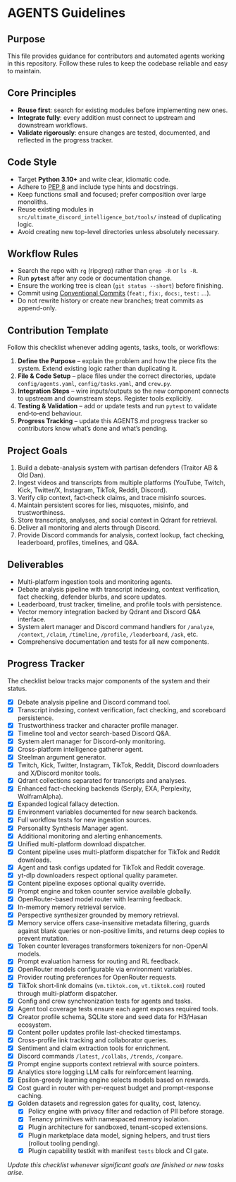 # AGENTS Guidelines

## Purpose
This file provides guidance for contributors and automated agents working in this repository. Follow these rules to keep the codebase reliable and easy to maintain.

## Core Principles
- **Reuse first**: search for existing modules before implementing new ones.
- **Integrate fully**: every addition must connect to upstream and downstream workflows.
- **Validate rigorously**: ensure changes are tested, documented, and reflected in the progress tracker.

## Code Style
- Target **Python 3.10+** and write clear, idiomatic code.
- Adhere to [PEP 8](https://peps.python.org/pep-0008/) and include type hints and docstrings.
- Keep functions small and focused; prefer composition over large monoliths.
- Reuse existing modules in `src/ultimate_discord_intelligence_bot/tools/` instead of duplicating logic.
- Avoid creating new top-level directories unless absolutely necessary.

## Workflow Rules
- Search the repo with `rg` (ripgrep) rather than `grep -R` or `ls -R`.
- Run **`pytest`** after any code or documentation change.
- Ensure the working tree is clean (`git status --short`) before finishing.
- Commit using [Conventional Commits](https://www.conventionalcommits.org/) (`feat:`, `fix:`, `docs:`, `test:` …).
- Do not rewrite history or create new branches; treat commits as append-only.

## Contribution Template
Follow this checklist whenever adding agents, tasks, tools, or workflows:
1. **Define the Purpose** – explain the problem and how the piece fits the system. Extend existing logic rather than duplicating it.
2. **File & Code Setup** – place files under the correct directories, update `config/agents.yaml`, `config/tasks.yaml`, and `crew.py`.
3. **Integration Steps** – wire inputs/outputs so the new component connects to upstream and downstream steps. Register tools explicitly.
4. **Testing & Validation** – add or update tests and run `pytest` to validate end‑to‑end behaviour.
5. **Progress Tracking** – update this AGENTS.md progress tracker so contributors know what’s done and what’s pending.

## Project Goals
1. Build a debate-analysis system with partisan defenders (Traitor AB & Old Dan).
2. Ingest videos and transcripts from multiple platforms (YouTube, Twitch, Kick, Twitter/X, Instagram, TikTok, Reddit, Discord).
3. Verify clip context, fact‑check claims, and trace misinfo sources.
4. Maintain persistent scores for lies, misquotes, misinfo, and trustworthiness.
5. Store transcripts, analyses, and social context in Qdrant for retrieval.
6. Deliver all monitoring and alerts through Discord.
7. Provide Discord commands for analysis, context lookup, fact checking, leaderboard, profiles, timelines, and Q&A.

## Deliverables
- Multi-platform ingestion tools and monitoring agents.
- Debate analysis pipeline with transcript indexing, context verification, fact checking, defender blurbs, and score updates.
- Leaderboard, trust tracker, timeline, and profile tools with persistence.
- Vector memory integration backed by Qdrant and Discord Q&A interface.
- System alert manager and Discord command handlers for `/analyze`, `/context`, `/claim`, `/timeline`, `/profile`, `/leaderboard`, `/ask`, etc.
- Comprehensive documentation and tests for all new components.

## Progress Tracker
The checklist below tracks major components of the system and their status.

- [x] Debate analysis pipeline and Discord command tool.
- [x] Transcript indexing, context verification, fact checking, and scoreboard persistence.
- [x] Trustworthiness tracker and character profile manager.
- [x] Timeline tool and vector search-based Discord Q&A.
- [x] System alert manager for Discord-only monitoring.
- [x] Cross-platform intelligence gatherer agent.
- [x] Steelman argument generator.
- [x] Twitch, Kick, Twitter, Instagram, TikTok, Reddit, Discord downloaders and X/Discord monitor tools.
- [x] Qdrant collections separated for transcripts and analyses.
- [x] Enhanced fact-checking backends (Serply, EXA, Perplexity, WolframAlpha).
- [x] Expanded logical fallacy detection.
- [x] Environment variables documented for new search backends.
- [x] Full workflow tests for new ingestion sources.
- [x] Personality Synthesis Manager agent.
- [x] Additional monitoring and alerting enhancements.
- [x] Unified multi-platform download dispatcher.
- [x] Content pipeline uses multi-platform dispatcher for TikTok and Reddit downloads.
- [x] Agent and task configs updated for TikTok and Reddit coverage.
- [x] yt-dlp downloaders respect optional quality parameter.
- [x] Content pipeline exposes optional quality override.
- [x] Prompt engine and token counter service available globally.
- [x] OpenRouter-based model router with learning feedback.
- [x] In-memory memory retrieval service.
- [x] Perspective synthesizer grounded by memory retrieval.
- [x] Memory service offers case-insensitive metadata filtering, guards against blank queries or non-positive limits, and returns deep copies to prevent mutation.
- [x] Token counter leverages transformers tokenizers for non-OpenAI models.
- [x] Prompt evaluation harness for routing and RL feedback.
- [x] OpenRouter models configurable via environment variables.
- [x] Provider routing preferences for OpenRouter requests.
- [x] TikTok short-link domains (`vm.tiktok.com`, `vt.tiktok.com`) routed through multi-platform dispatcher.
- [x] Config and crew synchronization tests for agents and tasks.
- [x] Agent tool coverage tests ensure each agent exposes required tools.
- [x] Creator profile schema, SQLite store and seed data for H3/Hasan ecosystem.
- [x] Content poller updates profile last-checked timestamps.
- [x] Cross-profile link tracking and collaborator queries.
- [x] Sentiment and claim extraction tools for enrichment.
- [x] Discord commands `/latest`, `/collabs`, `/trends`, `/compare`.
- [x] Prompt engine supports context retrieval with source pointers.
- [x] Analytics store logging LLM calls for reinforcement learning.
- [x] Epsilon-greedy learning engine selects models based on rewards.
- [x] Cost guard in router with per-request budget and prompt-response caching.
- [x] Golden datasets and regression gates for quality, cost, latency.
  - [x] Policy engine with privacy filter and redaction of PII before storage.
  - [x] Tenancy primitives with namespaced memory isolation.
  - [x] Plugin architecture for sandboxed, tenant-scoped extensions.
  - [x] Plugin marketplace data model, signing helpers, and trust tiers (rollout tooling pending).
  - [x] Plugin capability testkit with manifest `tests` block and CI gate.

*Update this checklist whenever significant goals are finished or new tasks arise.*
